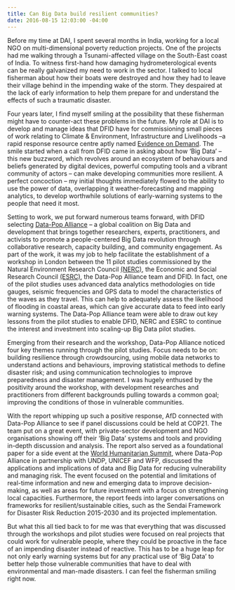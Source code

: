 ```yaml
---
title: Can Big Data build resilient communities?
date: 2016-08-15 12:03:00 -04:00
---
```


Before my time at DAI, I spent several months in India, working for a local NGO on multi-dimensional poverty reduction projects. One of the projects had me walking through a Tsunami-affected village on the South-East coast of India. To witness first-hand how damaging hydrometerological events can be really galvanized my need to work in the sector. I talked to local fisherman about how their boats were destroyed and how they had to leave their village behind in the impending wake of the storm. They despaired at the lack of early information to help them prepare for and understand the effects of such a traumatic disaster.

Four years later, I find myself smiling at the possibility that these fisherman might have to counter-act these problems in the future. My role at DAI is to develop and manage ideas that DFID have for commissioning small pieces of work relating to Climate & Environment, Infrastructure and Livelihoods –a rapid response resource centre aptly named [Evidence on Demand](http://www.evidenceondemand.info/homepage.aspx). The smile started when a call from DFID came in asking about how ‘Big Data’ – this new buzzword, which revolves around an ecosystem of behaviours and beliefs generated by digital devices, powerful computing tools and a vibrant community of actors – can make developing communities more resilient. A perfect concoction – my initial thoughts immediately flowed to the ability to use the power of data, overlapping it weather-forecasting and mapping analytics, to develop worthwhile solutions of early-warning systems to the people that need it most.

Setting to work, we put forward numerous teams forward, with DFID selecting [Data-Pop Alliance](http://datapopalliance.org/) – a global coalition on Big Data and development that brings together researchers, experts, practitioners, and activists to promote a people-centered Big Data revolution through collaborative research, capacity building, and community engagement. As part of the work, it was my job to help facilitate the establishment of a workshop in London between the 11 pilot studies commissioned by the Natural Environment Research Council [(NERC)](http://www.nerc.ac.uk/), the Economic and Social Research Council [(ESRC)](http://www.esrc.ac.uk/), the Data-Pop Alliance team and DFID. In fact, one of the pilot studies uses advanced data analytics methodologies on tide gauges, seismic frequencies and GPS data to model the characteristics of the waves as they travel. This can help to adequately assess the likelihood of flooding in coastal areas, which can give accurate data to feed into early warning systems. The Data-Pop Alliance team were able to draw out key lessons from the pilot studies to enable DFID, NERC and ESRC to continue the interest and investment into scaling-up Big Data pilot studies.

Emerging from their research and the workshop, Data-Pop Alliance noticed four key themes running through the pilot studies. Focus needs to be on: building resilience through crowdsourcing, using mobile data networks to understand actions and behaviours, improving statistical methods to define disaster risk; and using communication technologies to improve preparedness and disaster management. I was hugely enthused by the positivity around the workshop, with development researches and practitioners from different backgrounds pulling towards a common goal; improving the conditions of those in vulnerable communities.

With the report whipping up such a positive response, AfD connected with Data-Pop Alliance to see if panel discussions could be held at COP21. The team put on a great event, with private-sector development and NGO organisations showing off their ‘Big Data’ systems and tools and providing in-depth discussion and analysis. The report also served as a foundational paper for a side event at the [World Humanitarian Summit](https://www.worldhumanitariansummit.org/), where Data-Pop Alliance in partnership with UNDP, UNICEF and WFP, discussed the applications and implications of data and Big Data for reducing vulnerability and managing risk. The event focused on the potential and limitations of real-time information and new and emerging data to improve decision-making, as well as areas for future investment with a focus on strengthening local capacities. Furthermore, the report feeds into larger conversations on frameworks for resilient/sustainable cities, such as the Sendai Framework for Disaster Risk Reduction 2015-2030 and its projected implementation.

But what this all tied back to for me was that everything that was discussed through the workshops and pilot studies were focused on real projects that could work for vulnerable people, where they could be proactive in the face of an impending disaster instead of reactive. This has to be a huge leap for not only early warning systems but for any practical use of ‘Big Data’ to better help those vulnerable communities that have to deal with environmental and man-made disasters. I can feel the fisherman smiling right now.